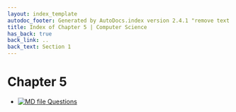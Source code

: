 ```yaml
---
layout: index_template
autodoc_footer: Generated by AutoDocs.index version 2.4.1 "remove text backlinks in index files" ⓒ Starwort, 2020
title: Index of Chapter 5 | Computer Science
has_back: true
back_link: ..
back_text: Section 1
---
```


# **Chapter 5**

- [![MD file](https://img.icons8.com/windows/512/03dac6/regular-document.png) Questions](./questions.html)
